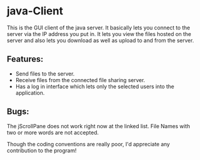# java-Client

This is the GUI client of the java server. It basically lets you connect to the server via the IP address you put in.
It lets you view the files hosted on the server and also lets you download as well as upload to and from the server.

Features:
----------
- Send files to the server.
- Receive files from the connected file sharing server.
- Has a log in interface which lets only the selected users into the application.

Bugs:
----

The jScrollPane does not work right now at the linked list.
File Names with two or more words are not accepted.

Though the coding conventions are really poor, I'd appreciate any contribution to the program!
